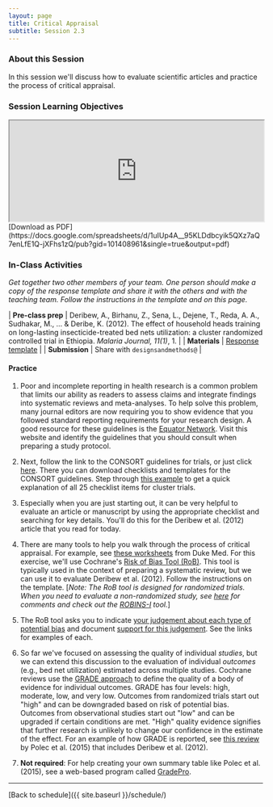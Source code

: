 ```yaml
---
layout: page
title: Critical Appraisal 
subtitle: Session 2.3
---
```


### About this Session

In this session we'll discuss how to evaluate scientific articles and practice the process of critical appraisal.  

### Session Learning Objectives
<iframe width="100%" height="200" src="https://docs.google.com/spreadsheets/d/1uIUp4A__95KLDdbcyik5QXz7aQ7enLfE1Q-jXFhs1zQ/pubhtml?gid=101408961&amp;single=true&amp;widget=true&amp;headers=false"></iframe>
[Download as PDF](https://docs.google.com/spreadsheets/d/1uIUp4A__95KLDdbcyik5QXz7aQ7enLfE1Q-jXFhs1zQ/pub?gid=101408961&single=true&output=pdf)

### In-Class Activities

*Get together two other members of your team. One person should make a copy of the response template and share it with the others and with the teaching team. Follow the instructions in the template and on this page.*

| **Pre-class prep** | Deribew, A., Birhanu, Z., Sena, L., Dejene, T., Reda, A. A., Sudhakar, M., ... & Deribe, K. (2012). The effect of household heads training on long-lasting insecticide-treated bed nets utilization: a cluster randomized controlled trial in Ethiopia. *Malaria Journal, 11(1)*, 1. |
| **Materials**       | [Response template](https://docs.google.com/document/d/1WqpBk3Q5m2UgigjjDyy1D4yn0mE8wQXgyrYTs4mslGU/edit?usp=sharing) |
| **Submission**     | Share with `designsandmethods@` |


#### Practice 

1. Poor and incomplete reporting in health research is a common problem that limits our ability as readers to assess claims and integrate findings into systematic reviews and meta-analyses. To help solve this problem, many journal editors are now requiring you to show evidence that you followed standard reporting requirements for your research design. A good resource for these guidelines is the [Equator Network](http://www.equator-network.org/). Visit this website and identify the guidelines that you should consult when preparing a study protocol.

2. Next, follow the link to the CONSORT guidelines for trials, or just click [here](http://www.consort-statement.org/). There you can download checklists and templates for the CONSORT guidelines. Step through [this example](http://www.consort-statement.org/checklists/view/651-cluster-trials/846-title) to get a quick explanation of all 25 checklist items for cluster trials.

3. Especially when you are just starting out, it can be very helpful to evaluate an article or manuscript by using the appropriate checklist and searching for key details. You'll do this for the Deribew et al. (2012) article that you read for today.

4. There are many tools to help you walk through the process of critical appraisal. For example, see [these worksheets](http://guides.mclibrary.duke.edu/ebm/appraise) from Duke Med. For this exercise, we'll use Cochrane's [Risk of Bias Tool (RoB)](http://handbook.cochrane.org/chapter_8/8_assessing_risk_of_bias_in_included_studies.htm). This tool is typically used in the context of preparing a systematic review, but we can use it to evaluate Deribew et al. (2012). Follow the instructions on the template. [*Note: The RoB tool is designed for randomized trials. When you need to evaluate a non-randomized study, see [here](http://handbook.cochrane.org/chapter_13/13_5_assessing_risk_of_bias_in_non_randomized_studies.htm) for comments and check out the [ROBINS-I](https://sites.google.com/site/riskofbiastool/home) tool.*]

5. The RoB tool asks you to indicate [your judgement about each type of potential bias](http://handbook.cochrane.org/chapter_8/table_8_5_d_criteria_for_judging_risk_of_bias_in_the_risk_of.htm) and document [support for this judgement](http://handbook.cochrane.org/chapter_8/table_8_5_c_examples_of_summary_descriptions_for_sequence.htm). See the links for examples of each.

6. So far we've focused on assessing the quality of individual *studies*, but we can extend this discussion to the evaluation of individual *outcomes* (e.g., bed net utilization) estimated across multiple studies. Cochrane reviews use the [GRADE approach](http://www.gradeworkinggroup.org/) to define the quality of a body of evidence for individual outcomes. GRADE has four levels: high, moderate, low, and very low. Outcomes from randomized trials start out "high" and can be downgraded based on risk of potential bias. Outcomes from observational studies start out "low" and can be upgraded if certain conditions are met. "High" quality evidence signifies that further research is unlikely to change our confidence in the estimate of the effect. For an example of how GRADE is reported, see [this review](http://onlinelibrary.wiley.com/doi/10.1002/14651858.CD009186.pub2/pdf) by Polec et al. (2015) that includes Deribew et al. (2012).

7. **Not required**: For help creating your own summary table like Polec et al. (2015), see a web-based program called [GradePro](http://gdt.guidelinedevelopment.org/app/#).

* * *

[Back to schedule]({{ site.baseurl }}/schedule/)
